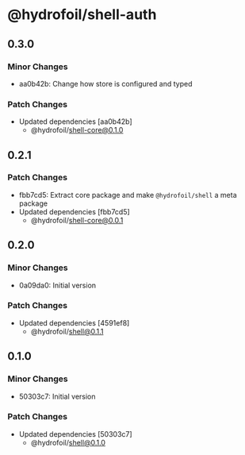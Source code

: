 # @hydrofoil/shell-auth

## 0.3.0

### Minor Changes

- aa0b42b: Change how store is configured and typed

### Patch Changes

- Updated dependencies [aa0b42b]
  - @hydrofoil/shell-core@0.1.0

## 0.2.1

### Patch Changes

- fbb7cd5: Extract core package and make `@hydrofoil/shell` a meta package
- Updated dependencies [fbb7cd5]
  - @hydrofoil/shell-core@0.0.1

## 0.2.0

### Minor Changes

- 0a09da0: Initial version

### Patch Changes

- Updated dependencies [4591ef8]
  - @hydrofoil/shell@0.1.1

## 0.1.0

### Minor Changes

- 50303c7: Initial version

### Patch Changes

- Updated dependencies [50303c7]
  - @hydrofoil/shell@0.1.0
